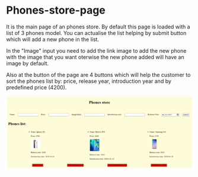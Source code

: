 # Phones-store-page

<p>It is the main page of an phones store. By default this page is loaded with a list of 3 phones model. You can actualise the list helping by submit button which will add a new phone in the list.</p>
<p>In the "Image" input you need to add the link image to add the new phone with the image that you want oterwise the new phone added will have an image by default.<p>
<p>Also at the button of the page are 4 buttons which will help the customer to sort the phones list by: price, release year, introduction year and by predefined price (4200).</p>

<img src="Images/img1.PNG" width =900px>
